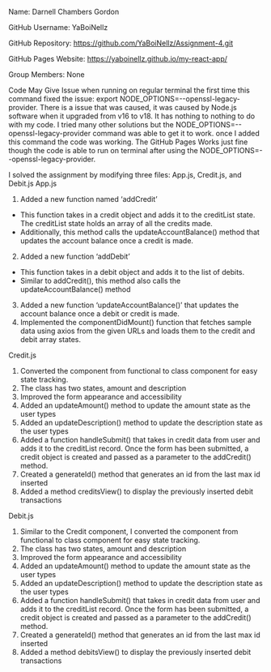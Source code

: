 Name: Darnell Chambers Gordon

GitHub Username: YaBoiNellz

GitHub Repository: https://github.com/YaBoiNellz/Assignment-4.git

GitHub Pages Website: https://yaboinellz.github.io/my-react-app/

Group Members: None

Code May Give Issue when running on regular terminal the first time this command fixed the issue: export NODE_OPTIONS=--openssl-legacy-provider. There is a issue that was caused, it was caused by Node.js software when it upgraded from v16 to v18. It has nothing to nothing to do with my code. I tried many other solutions but the NODE_OPTIONS=--openssl-legacy-provider command was able to get it to work. once I added this command the code was working. The GitHub Pages Works just fine though the code is able to run on terminal after using the NODE_OPTIONS=--openssl-legacy-provider.

I solved the assignment by modifying three files: App.js, Credit.js, and Debit.js
App.js

1.	Added a new function named ‘addCredit’

-	This function takes in a credit object and adds it to the creditList state. The creditList state holds an array of all the credits made.
-	Additionally, this method calls the updateAccountBalance() method that updates the account balance once a credit is made.

2.	Added a new function  ‘addDebit’
-	This function takes in a debit object and adds it to the list of debits.
-	Similar to addCredit(), this method also calls the updateAccountBalance() method

3.	Added a new function ‘updateAccountBalance()’ that updates the account balance once a debit or credit is made.
4.	Implemented the componentDidMount() function that fetches sample data using axios from the given URLs and loads them to the credit and debit array states.

Credit.js
1.	Converted the component from functional to class component for easy state tracking.
2.	The class has two states, amount and description
3.	Improved the form appearance and accessibility
4.	Added an updateAmount() method to update the amount state as the user types
5.	Added an updateDescription() method to update the description state as the user types
6.	Added a function handleSubmit() that takes in credit data from user and adds it to the creditList record. Once the form has been submitted, a credit object is created and passed as a parameter to the addCredit() method.
7.	Created a generateId() method that generates an id from the last max id inserted
8.	Added a method creditsView() to display the previously inserted debit transactions

Debit.js
1.	Similar to the Credit component, I converted the component from functional to class component for easy state tracking.
2.	The class has two states, amount and description
3.	Improved the form appearance and accessibility
4.	Added an updateAmount() method to update the amount state as the user types
5.	Added an updateDescription() method to update the description state as the user types
6.	Added a function handleSubmit() that takes in credit data from user and adds it to the creditList record. Once the form has been submitted, a credit object is created and passed as a parameter to the addCredit() method.
7.	Created a generateId() method that generates an id from the last max id inserted
8.	Added a method debitsView() to display the previously inserted debit transactions


